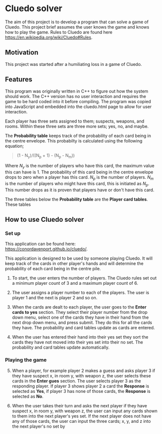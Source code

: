 # Cluedo solver
The aim of this project is to develop a program that can solve a game of Cluedo. This project brief assumes the user knows the game and knows how to play the game. Rules to Cluedo are found here https://en.wikipedia.org/wiki/Cluedo#Rules.

## Motivation
This project was started after a humiliating loss in a game of Cluedo.

## Features
This program was originally written in C++ to figure out how the system should work. The C++ version has no user interaction and requires the game to be hard coded into it before compiling. The program was copied into JavaScript and embedded into the cluedo.html page to allow for user interaction.

Each player has three sets assigned to them; suspects, weapons, and rooms. Within these three sets are three more sets; yes, no, and maybe. 

The **Probability table** keeps track of the probability of each card being in the centre envelope. This probabilty is calculated using the following equation;	

>(1 - N<sub>y</sub>)/((N<sub>p</sub> + 1) - (N<sub>p</sub> - N<sub>m</sub>))

Where *N<sub>y</sub>* is the number of players who have this card, the maximum value this can have is 1. The probability of this card being in the centre envelope drops to zero when a player has this card. *N<sub>p</sub>* is the number of players. *N<sub>m</sub>* is the number of players who might have this card, this is initiated as *N<sub>p</sub>*. This number drops as it is proven that players have or don't have this card.

The three tables below the **Probability table** are the **Player card tables**. These tables 

## How to use Cluedo solver
### Set up 
This application can be found here: https://conordavenport.github.io/cluedo/.

This application is designed to be used by someone playing Cluedo. It will keep track of the cards in other player's hands and will determine the probability of each card being in the centre pile.

1. To start, the user enters the number of players. The Cluedo rules set out a minimum player count of 3 and a maximum player count of 6.

2. The user assigns a player number to each of the players. The user is player 1 and the next is player 2 and so on.

3. When the cards are dealt to each player, the user goes to the **Enter cards to yes** section. They select their player number from the drop down menu, select one of the cards they have in their hand from the next drop down menu, and press submit. They do this for all the cards they have. The probability and card tables update as cards are entered.

4. When the user has entered their hand into their yes set they sort the cards they have not moved into their yes set into their no set. The probability and card tables update automatically.

### Playing the game
5. When a player, for example player 2 makes a guess and asks player 3 if they have suspect x, in room y, with weapon z, the user selects these cards in the **Enter gues** section. The user selects player 3 as the responding player. If player 3 shows player 2 a card the **Response** is selected as **Yes**, if player 3 has none of those cards, the **Response** is selected as **No**.

6. When the user takes their turn and asks the next player if they have suspect x, in room y, with weapon z, the user can input any cards shown to them into the next player's yes set. If the next player does not have any of those cards, the user can input the three cards; x, y, and z into the next player's no set by